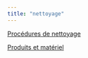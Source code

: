 ```yaml
---
title: "nettoyage"
---
```


[Procédures de nettoyage](notes/nettoyage/proceduresNettoyage.md)

[Produits et matériel](notes/nettoyage/produits/1_produitsMaterielNettoyage.md)